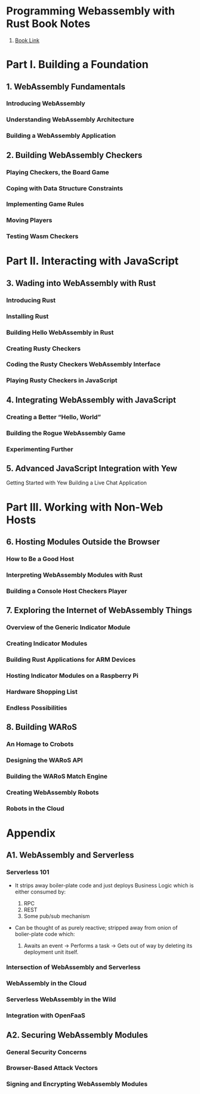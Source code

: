# Programming Webassembly with Rust Book Notes
1. [Book Link](https://learning.oreilly.com/library/view/programming-webassembly-with/9781680506846/)


# Part I. Building a Foundation

## 1. WebAssembly Fundamentals

### Introducing WebAssembly
### Understanding WebAssembly Architecture
### Building a WebAssembly Application

## 2. Building WebAssembly Checkers
### Playing Checkers, the Board Game
### Coping with Data Structure Constraints
### Implementing Game Rules
### Moving Players
### Testing Wasm Checkers

# Part II. Interacting with JavaScript

## 3. Wading into WebAssembly with Rust

### Introducing Rust
### Installing Rust
### Building Hello WebAssembly in Rust
### Creating Rusty Checkers
### Coding the Rusty Checkers WebAssembly Interface
### Playing Rusty Checkers in JavaScript

## 4. Integrating WebAssembly with JavaScript

### Creating a Better “Hello, World”
### Building the Rogue WebAssembly Game
### Experimenting Further

## 5. Advanced JavaScript Integration with Yew

Getting Started with Yew
Building a Live Chat Application

# Part III. Working with Non-Web Hosts

## 6. Hosting Modules Outside the Browser
### How to Be a Good Host
### Interpreting WebAssembly Modules with Rust
### Building a Console Host Checkers Player

## 7. Exploring the Internet of WebAssembly Things

### Overview of the Generic Indicator Module
### Creating Indicator Modules
### Building Rust Applications for ARM Devices
### Hosting Indicator Modules on a Raspberry Pi
### Hardware Shopping List
### Endless Possibilities

## 8. Building WARoS
### An Homage to Crobots
### Designing the WARoS API
### Building the WARoS Match Engine
### Creating WebAssembly Robots
### Robots in the Cloud


# Appendix

## A1. WebAssembly and Serverless
### Serverless 101
- It strips away boiler-plate code and just deploys Business Logic which is either consumed by:
  1. RPC
  2. REST
  3. Some pub/sub mechanism

- Can be thought of as purely reactive; stripped away from onion of bolier-plate code which:
  1. Awaits an event → Performs a task → Gets out of way by deleting its deployment unit itself.
  
### Intersection of WebAssembly and Serverless
### WebAssembly in the Cloud
### Serverless WebAssembly in the Wild
### Integration with OpenFaaS
## A2. Securing WebAssembly Modules
### General Security Concerns
### Browser-Based Attack Vectors
### Signing and Encrypting WebAssembly Modules

